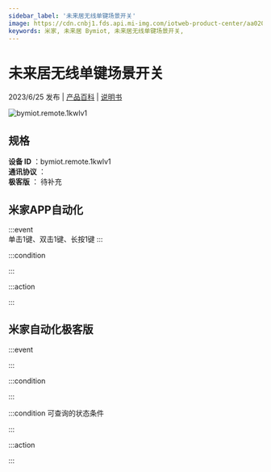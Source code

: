 ```yaml
---
sidebar_label: '未来居无线单键场景开关'
image: https://cdn.cnbj1.fds.api.mi-img.com/iotweb-product-center/aa02008ec1a8ad5e732c6116e566d052_1639705483856.png?GalaxyAccessKeyId=AKVGLQWBOVIRQ3XLEW&Expires=9223372036854775807&Signature=hkone6evk3NeUchrmW6Wm02H2u8=
keywords: 米家, 未来居 Bymiot, 未来居无线单键场景开关, 
---
```

# 未来居无线单键场景开关

2023/6/25 发布 | [产品百科](https://home.mi.com/webapp/content/baike/product/index.html?model=bymiot.remote.1kwlv1/) | [说明书](https://home.mi.com/views/introduction.html?model=bymiot.remote.1kwlv1&region=cn)

![bymiot.remote.1kwlv1](https://cdn.cnbj1.fds.api.mi-img.com/iotweb-product-center/aa02008ec1a8ad5e732c6116e566d052_1639705483856.png?GalaxyAccessKeyId=AKVGLQWBOVIRQ3XLEW&Expires=9223372036854775807&Signature=hkone6evk3NeUchrmW6Wm02H2u8=)

## 规格  
> 
**设备 ID** ：bymiot.remote.1kwlv1  
**通讯协议** ：  
**极客版**  ： 待补充 


## 米家APP自动化  

:::event  
单击1键、双击1键、长按1键
:::

:::condition  

:::

:::action   

:::

## 米家自动化极客版  

:::event  

:::

:::condition  

:::

:::condition 可查询的状态条件  

:::

:::action  

:::

        
